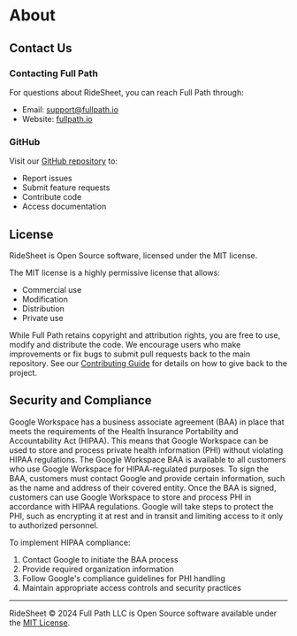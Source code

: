 # About

## Contact Us

### Contacting Full Path
For questions about RideSheet, you can reach Full Path through:

- Email: [support@fullpath.io](mailto:support@fullpath.io)
- Website: [fullpath.io](https://fullpath.io)

### GitHub
Visit our [GitHub repository](https://github.com/full-path/ridesheet) to:

- Report issues
- Submit feature requests 
- Contribute code
- Access documentation

## License
RideSheet is Open Source software, licensed under the MIT license. 

The MIT license is a highly permissive license that allows:

- Commercial use
- Modification
- Distribution
- Private use

While Full Path retains copyright and attribution rights, you are free to use, modify and distribute the code. We encourage users who make improvements or fix bugs to submit pull requests back to the main repository. See our [Contributing Guide](../technical-guide/updating-the-code.md) for details on how to give back to the project.

## Security and Compliance

Google Workspace has a business associate agreement (BAA) in place that meets the requirements of the Health Insurance Portability and Accountability Act (HIPAA). This means that Google Workspace can be used to store and process private health information (PHI) without violating HIPAA regulations. The Google Workspace BAA is available to all customers who use Google Workspace for HIPAA-regulated purposes. To sign the BAA, customers must contact Google and provide certain information, such as the name and address of their covered entity. Once the BAA is signed, customers can use Google Workspace to store and process PHI in accordance with HIPAA regulations. Google will take steps to protect the PHI, such as encrypting it at rest and in transit and limiting access to it only to authorized personnel.

To implement HIPAA compliance:

1. Contact Google to initiate the BAA process
2. Provide required organization information
3. Follow Google's compliance guidelines for PHI handling
4. Maintain appropriate access controls and security practices

---

RideSheet © 2024 Full Path LLC is Open Source software available under the [MIT License](https://github.com/full-path/ridesheet/blob/main/LICENSE).
